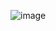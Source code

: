 ![image](https://user-images.githubusercontent.com/94128834/216721285-3a2e5219-4453-4b35-99ae-161d8e0c2436.png)
